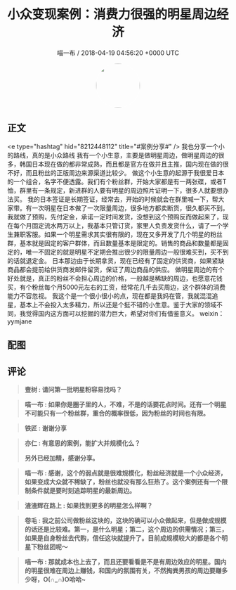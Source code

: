 <h1 align="center">小众变现案例：消费力很强的明星周边经济</h1>
<p align="center">
    <a>喵一布 / 2018-04-19 04:56:20 &#43;0000 UTC</a>
</p>

<div align="center">
    <img src="https://images.zsxq.com/Fjx3u_wGG381hosDqv2Lk0aL6MBi?e=1590940799&amp;token=kIxbL07-8jAj8w1n4s9zv64FuZZNEATmlU_Vm6zD:ty-X0QVoJXB4YCpqgE7SIrb1rNQ=" width="100" height="100" style="border:1px solid;border-radius:50%; color:#ffffff"/>
</div>

## 正文

<div>
&lt;e type=&#34;hashtag&#34; hid=&#34;8212448112&#34; title=&#34;#案例分享#&#34; /&gt; 我也分享一个小的路线，真的是小众路线
我有一个小生意，主要是做明星周边，做明星周边的很多，韩国日本现在做的都非常成熟，而且都是官方在做并且主推，国内现在做的很不好，而且粉丝的正版周边来源渠道比较少。
做这个小生意的起源于我很爱日本的一个组合，名字不便透露。我们有个粉丝群，开始大家都是有一两张碟，或者T恤，群里有一条规定，新进群的人要有明星的周边照片证明一下，很多人就要想办法买。
我的日本签证是长期签证，经常去，开始的时候就会在群里喊一下，帮大家带。有一次明星在日本做了一次限量周边，很多地方都卖断货，很久都买不到。我就做了预购，先付定金，承诺一定时间发货，没想到这个预购反而做起来了，现在每个月固定流水两万以上，我基本只管订货，家里人负责发货什么，请了一个学生兼职客服。如果一个明星需求其实很有限的，现在又多开发了几个明星的粉丝群，基本就是固定的客户群体，而且数量基本是限定的。销售的商品和数量都是固定的，唯一不固定的就是明星不定期会推出很少的限量周边一般很难买到，买不到的话就退定金。
日本那边由于长期拿货，现在已经有了固定的供货商，如果紧缺商品都会提前给供货商发邮件留货，保证了周边商品的供应。
做明星周边的有个好处就是，真正的粉丝不会担心周边的价格，一般越是稀缺的周边，也愿意花钱买，有个粉丝每个月5000元左右的工资，经常花几千去买周边，这个群体的消费能力不容忽视。
我这个是一个很小很小的点，现在都是我妈在管，我就混混追星，基本上不会投入太多精力，所以还是个挺不错的小生意。鉴于大家的领域不同，我觉得国内这方面可以挖掘的潜力巨大，希望对你们有借鉴意义。
weixin：yymjane
</div>

## 配图
<div class="image" align="center">

</div>

## 评论

<div align="left">
<div>

<blockquote >
<span> <strong>壹树 : 请问第一批明星粉容易找吗？ </strong></span>
</blockquote>

<blockquote >
<span> <strong>喵一布 : 如果你是圈子里的人，不难，不是的话要花点时间。还有一个明星不可能只有一个粉丝群，重合的概率很低，因为粉丝的时间也有限。 </strong></span>
</blockquote>

<blockquote >
<span> <strong>铁匠 : 谢谢分享 </strong></span>
</blockquote>

<blockquote >
<span> <strong>亦仁 : 有意思的案例，能扩大并规模化么？ 

另外已经加精，感谢分享。 </strong></span>
</blockquote>

<blockquote >
<span> <strong>喵一布 : 感谢，这个的弱点就是很难规模化，粉丝经济就是一个小众经济，如果变成大众就不稀缺了，粉丝也就没有那么狂热了。这个案例还有一个限制条件就是要时刻追踪明星的最新周边。 </strong></span>
</blockquote>

<blockquote >
<span> <strong>渣渣辉在路上 : 如果找到更多的明星怎么样啊？ </strong></span>
</blockquote>

<blockquote >
<span> <strong>卷毛 : 我之前公司做粉丝这块的，这块的确可以小众做起来，但是做成规模的话还是比较难。第一，是什么明星；第二，这个周边的供需情况；第三，如果是自身粉丝去代购，信任这块就提升了。目前成规模较大的都是各个明星下粉丝团呢～ </strong></span>
</blockquote>

<blockquote >
<span> <strong>喵一布 : 那就成本也上去了，而且还要看看是不是有周边效应的明星。国内的明星很难在周边上赚钱，和国内的氛围有关，不然掏粪男孩的周边要赚多少呀，O(∩_∩)O哈哈~ </strong></span>
</blockquote>

</div>
</div>